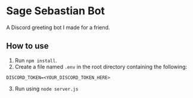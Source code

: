 # Sage Sebastian Bot

A Discord greeting bot I made for a friend.

## How to use

1. Run `npm install`.
2. Create a file named `.env` in the root directory containing the following:
```
DISCORD_TOKEN=<YOUR_DISCORD_TOKEN_HERE>
```

3. Run using `node server.js`